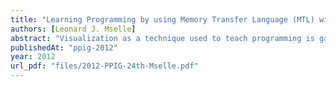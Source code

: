 ```yaml
---
title: "Learning Programming by using Memory Transfer Language (MTL) without the Intervention of an Instructor"
authors: [Leonard J. Mselle]
abstract: "Visualization as a technique used to teach programming is gaining momentum. Memory Transfer Language (MTL) is a programmer-driven visualizer used to learn programming. This article reports on results obtained from a class experiment where MTL was used by non-novices to learn programming. The experiment was carried out to test the effectiveness of MTL in assisting students to learn programming (in a second language) without the intervention of a teacher. Results between the experimental and control group revealed that the group that studied programming using MTL without teachers’ intervention performed better than the group that studied programming using conventional approach."
publishedAt: "ppig-2012"
year: 2012
url_pdf: "files/2012-PPIG-24th-Mselle.pdf"
---
```

